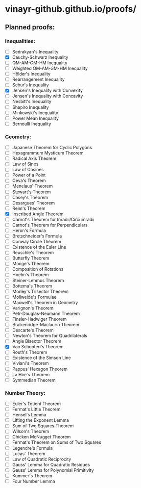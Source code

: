 # vinayr-github.github.io/proofs/
## Planned proofs:

### Inequalities:
- [ ] Sedrakyan's Inequality
- [x] Cauchy-Schwarz Inequality
- [ ] QM-AM-GM-HM Inequality
- [ ] Weighted QM-AM-GM-HM Inequality
- [ ] Hölder's Inequality
- [ ] Rearrangement Inequality
- [ ] Schur's Inequality
- [x] Jensen's Inequality with Convexity
- [ ] Jensen's Inequality with Concavity
- [ ] Nesbitt's Inequality
- [ ] Shapiro Inequality
- [ ] Minkowski's Inequality
- [ ] Power Mean Inequality
- [ ] Bernoulli Inequality

### Geometry:
- [ ] Japanese Theorem for Cyclic Polygons
- [ ] Hexagrammum Mysticum Theorem
- [ ] Radical Axis Theorem
- [ ] Law of Sines
- [ ] Law of Cosines
- [ ] Power of a Point
- [ ] Ceva's Theorem
- [ ] Menelaus' Theorem
- [ ] Stewart's Theorem
- [ ] Casey's Theorem
- [ ] Desargues' Theorem
- [ ] Reim's Theorem
- [x] Inscribed Angle Theorem
- [ ] Carnot's Theorem for Inradii/Circumradii
- [ ] Carnot's Theorem for Perpendiculars
- [ ] Heron's Formula
- [ ] Bretschneider's Formula
- [ ] Conway Circle Theorem
- [ ] Existence of the Euler Line
- [ ] Reuschle's Theorem
- [ ] Butterfly Theorem
- [ ] Monge's Theorem
- [ ] Composition of Rotations
- [ ] Hoehn's Theorem
- [ ] Steiner-Lehmus Theorem
- [ ] Bottema's Theorem
- [ ] Morley's Trisector Theorem
- [ ] Mollweide's Formulae
- [ ] Maxwell's Theorem in Geometry
- [ ] Varignon's Theorem
- [ ] Petr-Douglas-Neumann Theorem
- [ ] Finsler-Hadwiger Theorem
- [ ] Braikenridge-Maclaurin Theorem
- [ ] Descarte's Theorem
- [ ] Newton's Theorem for Quadrilaterals
- [ ] Angle Bisector Theorem
- [x] Van Schooten's Theorem
- [ ] Routh's Theorem
- [ ] Existence of the Simson Line
- [ ] Viviani's Theorem
- [ ] Pappus' Hexagon Theorem
- [ ] La Hire's Theorem
- [ ] Symmedian Theorem

### Number Theory:
- [ ] Euler's Totient Theorem
- [ ] Fermat's Little Theorem
- [ ] Hensel's Lemma
- [ ] Lifting the Exponent Lemma
- [ ] Sum of Two Squares Theorem
- [ ] Wilson's Theorem
- [ ] Chicken McNugget Theorem
- [ ] Fermat's Theorem on Sums of Two Squares
- [ ] Legendre's Formula
- [ ] Lucas' Theorem
- [ ] Law of Quadratic Reciprocity
- [ ] Gauss' Lemma for Quadratic Residues
- [ ] Gauss' Lemma for Polynomial Primitivity
- [ ] Kummer's Theorem
- [ ] Four Number Lemma